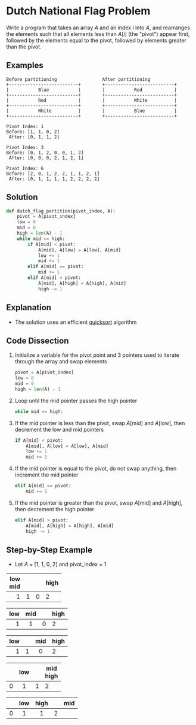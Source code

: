 # Dutch National Flag Problem
Write a program that takes an array _A_ and an index _i_ into _A_, and rearranges the elements such that all elements less than _A_[_i_] (the "pivot") appear first, followed by the elements equal to the pivot, followed by elements greater than the pivot.

## Examples
```
Before partitioning                 After partitioning
+--------------------------+        +--------------------------+
|           Blue           |        |           Red            |
+--------------------------+        +--------------------------+
|           Red            |        |           White          |
+--------------------------+        +--------------------------+
|           White          |        |           Blue           |
+--------------------------+        +--------------------------+
```
```
Pivot Index: 1
Before: [1, 1, 0, 2]
 After: [0, 1, 1, 2]

Pivot Index: 3
Before: [0, 1, 2, 0, 0, 1, 2]
 After: [0, 0, 0, 2, 1, 2, 1]

Pivot Index: 6
Before: [2, 0, 1, 2, 2, 1, 1, 2, 1]
 After: [0, 1, 1, 1, 1, 2, 2, 2, 2]
```

## Solution
```python
def dutch_flag_partition(pivot_index, A):
    pivot = A[pivot_index]
    low = 0
    mid = 0
    high = len(A) - 1
    while mid <= high:
        if A[mid] < pivot:
            A[mid], A[low] = A[low], A[mid]
            low += 1
            mid += 1
        elif A[mid] == pivot:
            mid += 1
        elif A[mid] > pivot:
            A[mid], A[high] = A[high], A[mid]
            high -= 1
```

## Explanation
* The solution uses an efficient [quicksort](http://www.openbookproject.net/books/pythonds/SortSearch/TheQuickSort.html) algorithm

## Code Dissection
1. Initialize a variable for the pivot point and 3 pointers used to iterate through the array and swap elements
    ```python
    pivot = A[pivot_index]
    low = 0
    mid = 0
    high = len(A) - 1
    ```
2. Loop until the mid pointer passes the high pointer
    ```python
    while mid <= high:
    ```
3. If the mid pointer is less than the pivot, swap _A_[mid] and _A_[low], then decrement the low and mid pointers
    ```python
    if A[mid] < pivot:
        A[mid], A[low] = A[low], A[mid]
        low += 1
        mid += 1
    ```
4. If the mid pointer is equal to the pivot, do not swap anything, then increment the mid pointer
    ```python
    elif A[mid] == pivot:
        mid += 1
    ```
5. If the mid pointer is greater than the pivot, swap _A_[mid] and _A_[high], then decrement the high pointer
    ```python
    elif A[mid] > pivot:
        A[mid], A[high] = A[high], A[mid]
        high -= 1
    ```

## Step-by-Step Example
* Let _A_ = [1, 1, 0, 2] and pivot_index = 1

|low </br> mid|   |   |high|
|------------:|---|---|----|
|           1 | 1 | 0 | 2  |

| low| mid |   |high|
|---:|:---:|---|----|
|  1 |  1  | 0 | 2  |

| low|   | mid |high|
|---:|---|:---:|----|
|  1 | 1 |  0  | 2  |

|   | low |   |mid </br> high|
|---|:---:|---|--------------|
| 0 |  1  | 1 | 2            |

|   | low | high |   |mid|
|---|:---:|:----:|---|---|
| 0 |  1  |  1   | 2 |   |